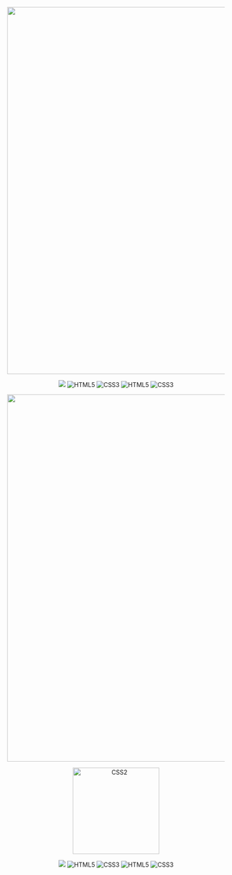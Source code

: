 </p>

<p align="center">
  <img src="https://user-images.githubusercontent.com/74038190/225813708-98b745f2-7d22-48cf-9150-083f1b00d6c9.gif" width="850"/>
</p>


<p align="center">
  <img src="https://img.shields.io/badge/Python-14354C?style=for-the-badge&logo=python&logoColor=white" />
  <img src="https://img.shields.io/badge/Java-ED8B00?style=for-the-badge&logo=openjdk&logoColor=white" alt="HTML5"/>
  <img src="https://img.shields.io/badge/R-276DC3?style=for-the-badge&logo=r&logoColor=white" alt="CSS3"/>
   <img src="https://img.shields.io/badge/MySQL-00000F?style=for-the-badge&logo=mysql&logoColor=white" alt="HTML5"/>
  <img src="https://img.shields.io/badge/Tableau-E97627?style=for-the-badge&logo=Tableau&logoColor=white" alt="CSS3"/>


</p>

<p align="center">
  <img src="https://steamuserimages-a.akamaihd.net/ugc/1661224712069230981/BFD6A13BBBF6F1A2A7FA6A6DA961E0700E98660A/?imw=1024&imh=576&ima=fit&impolicy=Letterbox&imcolor=%23000000&letterbox=true" width="850"/>
</p>

<p align="center"
<img src="https://img.shields.io/badge/Kali_Linux-557C94?style=for-the-badge&logo=kali-linux&logoColor=white>>
</p>
<p align = "center">
<img src="https://steamuserimages-a.akamaihd.net/ugc/1552010830692822956/D8977CCB71FC82EBBC32D8827C291E517F8488A6/?imw=5000&imh=5000&ima=fit&impolicy=Letterbox&imcolor=%23000000&letterbox=false" alt="CSS2" width="200"/>
<p align="center">

<p align="center">
  <img src="https://img.shields.io/badge/entre-E4405F?style=for-the-badge&logo=logoColor=white" />
  <img src="https://img.shields.io/badge/em-330F63?style=for-the-badge&=openjdk&logoColor=white" alt="HTML5"/>
  <img src="https://img.shields.io/badge/contato-E4405F?style=for-the-badge&r&logoColor=white" alt="CSS3"/>
   <img src="https://img.shields.io/badge/por-330F63?style=for-the-badge&=mysql&logoColor=white" alt="HTML5"/>
  <img src="https://img.shields.io/badge/Email-E4405F?style=for-the-badge&=Tableau&logoColor=white" alt="CSS3"/>
